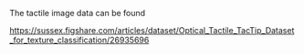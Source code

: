 The tactile image data can be found 

https://sussex.figshare.com/articles/dataset/Optical_Tactile_TacTip_Dataset_for_texture_classification/26935696 


